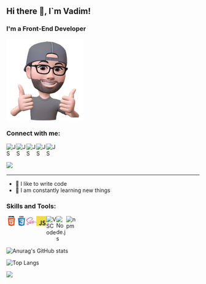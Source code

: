 <h2> Hi there 👋, I`m Vadim!
<h3>I'm a Front-End Developer</h3>

<!-- ![](./Vadim%20Dudkevich.png "It's me") -->

<img align="center" alt="HTML5" width="200px" src="./VadimDudkevich.png" />

### Connect with me:

[<img align="left" alt="JS" width="26px" src="https://www.svgrepo.com/show/271118/linkedin.svg"/>][linkedin]
[<img align="left" alt="JS" width="26px" src="https://www.svgrepo.com/show/271106/whatsapp.svg"/>][whatsapp]
[<img align="left" alt="JS" width="26px" src="https://www.svgrepo.com/show/271095/messenger.svg"/>][messenger]
[<img align="left" alt="JS" width="26px" src="https://www.svgrepo.com/show/271091/telegram.svg"/>][telegram]
[<img align="left" alt="JS" width="26px" src="https://www.svgrepo.com/show/331470/mailbox.svg"/>](mailto:v.dudkevich@hotmail.com?subject=Send%20from%20GitHub)
<br />
<br />

![](https://komarev.com/ghpvc/?username=Vadim-dudkevich&color=yellow)

---

- 💪 I like to write code
- 🥅 I am constantly learning new things

### Skills and Tools:

<img align="left" alt="HTML5" width="26px" src="https://raw.githubusercontent.com/github/explore/80688e429a7d4ef2fca1e82350fe8e3517d3494d/topics/html/html.png"/>
<img align="left" alt="CSS3" width="26px" src="https://raw.githubusercontent.com/github/explore/80688e429a7d4ef2fca1e82350fe8e3517d3494d/topics/css/css.png"/>
<img align="left" alt="Sass" width="26px" src="https://raw.githubusercontent.com/github/explore/80688e429a7d4ef2fca1e82350fe8e3517d3494d/topics/sass/sass.png"/>
<img align="left" alt="JS" width="26px" src="https://raw.githubusercontent.com/github/explore/80688e429a7d4ef2fca1e82350fe8e3517d3494d/topics/javascript/javascript.png"/>
<img align="left" alt="VSCode" width="26px" src="https://www.svgrepo.com/show/374171/vscode.svg"/>
<img align="left" alt="Node.js" width="26px" src="https://www.svgrepo.com/show/355140/node.svg"/>
<img align="left" alt="npm" width="26px" src="https://www.svgrepo.com/show/373933/npm.svg"/>

<br />
<br />
<br />
<br />

[linkedin]: https://www.linkedin.com/in/vadim-dudkevich/
[whatsapp]: https://wa.me/380936005006?text=Hello!%20This%20message%20was%20submitted%20from%20Github.%20
[messenger]: https://www.messenger.com/t/vadim.dudkevich
[telegram]: https://t.me/vadimdudkevich

<!-- [email]: v.dudkevich@hotmail.com -->

<!-- <details> -->
<!-- <summary>Statistic</summary> -->

![Anurag's GitHub stats](https://github-readme-stats.vercel.app/api?username=Vadim-dudkevich&show_icons=true&theme=cobalt2)

![Top Langs](https://github-readme-stats.vercel.app/api/top-langs/?username=Vadim-dudkevich&layout=compact)

<!-- [![trophy](https://github-profile-trophy.vercel.app/?username=Vadim-dudkevich&theme=onedark)](https://github.com/Vadim-dudkevich/github-profile-trophy) -->

![](https://hit.yhype.me/github/profile?user_id=87948341)

<!-- </details> -->
